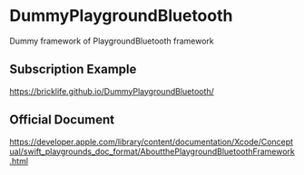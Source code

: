# DummyPlaygroundBluetooth

Dummy framework of PlaygroundBluetooth framework

## Subscription Example

https://bricklife.github.io/DummyPlaygroundBluetooth/

## Official Document

https://developer.apple.com/library/content/documentation/Xcode/Conceptual/swift_playgrounds_doc_format/AboutthePlaygroundBluetoothFramework.html
